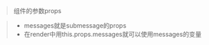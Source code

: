 >  组件的参数props

>  * <Submessage messages={this.state.subMessages} />   messages就是submessage的props
>  * 在render中用this.props.messages就可以使用messages的变量